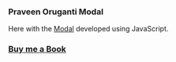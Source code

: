### Praveen Oruganti Modal

Here with the [Modal](https://praveenoruganti.github.io/praveenoruganti-vanilla-js/0_Projects/praveenoruganti-modal) developed using JavaScript.

### [Buy me a Book](https://bit.ly/388sUbE)
